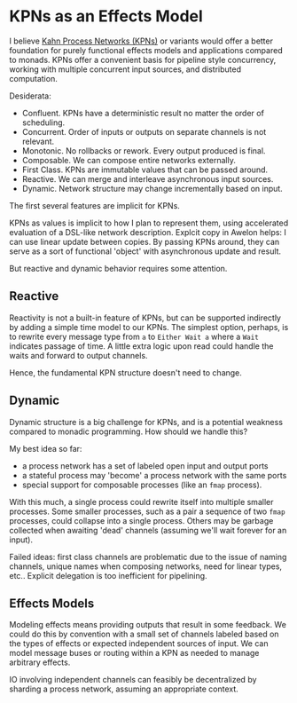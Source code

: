 # KPNs as an Effects Model

I believe [Kahn Process Networks (KPNs)](https://en.wikipedia.org/wiki/Kahn_process_networks) or variants would offer a better foundation for purely functional effects models and applications compared to monads. KPNs offer a convenient basis for pipeline style concurrency, working with multiple concurrent input sources, and distributed computation.

Desiderata:

* Confluent. KPNs have a deterministic result no matter the order of scheduling. 
* Concurrent. Order of inputs or outputs on separate channels is not relevant.
* Monotonic. No rollbacks or rework. Every output produced is final.
* Composable. We can compose entire networks externally.
* First Class. KPNs are immutable values that can be passed around.
* Reactive. We can merge and interleave asynchronous input sources. 
* Dynamic. Network structure may change incrementally based on input.

The first several features are implicit for KPNs. 

KPNs as values is implicit to how I plan to represent them, using accelerated evaluation of a DSL-like network description. Explcit copy in Awelon helps: I can use linear update between copies. By passing KPNs around, they can serve as a sort of functional 'object' with asynchronous update and result.

But reactive and dynamic behavior requires some attention. 

## Reactive

Reactivity is not a built-in feature of KPNs, but can be supported indirectly by adding a simple time model to our KPNs. The simplest option, perhaps, is to rewrite every message type from `a` to `Either Wait a` where a `Wait` indicates passage of time. A little extra logic upon read could handle the waits and forward to output channels. 

Hence, the fundamental KPN structure doesn't need to change.

## Dynamic

Dynamic structure is a big challenge for KPNs, and is a potential weakness compared to monadic programming. How should we handle this?

My best idea so far: 

* a process network has a set of labeled open input and output ports
* a stateful process may 'become' a process network with the same ports
* special support for composable processes (like an `fmap` process).

With this much, a single process could rewrite itself into multiple smaller processes. Some smaller processes, such as a pair a sequence of two `fmap` processes, could collapse into a single process. Others may be garbage collected when awaiting 'dead' channels (assuming we'll wait forever for an input). 

Failed ideas: first class channels are problematic due to the issue of naming channels, unique names when composing networks, need for linear types, etc.. Explicit delegation is too inefficient for pipelining. 

## Effects Models

Modeling effects means providing outputs that result in some feedback. We could do this by convention with a small set of channels labeled based on the types of effects or expected independent sources of input. We can model message buses or routing within a KPN as needed to manage arbitrary effects.

IO involving independent channels can feasibly be decentralized by sharding a process network, assuming an appropriate context.


